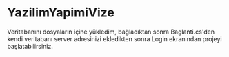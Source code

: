 # YazilimYapimiVize
Veritabanını dosyaların içine yükledim, bağladıktan sonra Baglanti.cs'den kendi veritabanı server adresinizi ekledikten sonra Login ekranından projeyi başlatabilirsiniz.
